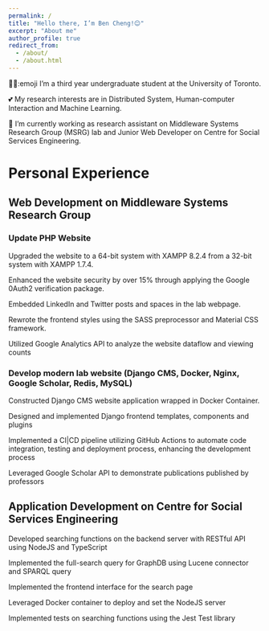```yaml
---
permalink: /
title: "Hello there, I’m Ben Cheng!😊"
excerpt: "About me"
author_profile: true
redirect_from: 
  - /about/
  - /about.html
---
```

👨‍🎓:emoji I’m a third year undergraduate student at the University of Toronto.

💕 My research interests are in Distributed System, Human-computer Interaction and Machine Learning.

🤖 I’m currently working as research assistant on Middleware Systems Research Group (MSRG) lab and Junior Web Developer on Centre for Social Services Engineering.

<!-- 🥰 -->

Personal Experience
======

## Web Development on Middleware Systems Research Group
### Update PHP Website
Upgraded the website to a 64-bit system with XAMPP 8.2.4 from a 32-bit system with XAMPP 1.7.4.

Enhanced the website security by over 15% through applying the Google 0Auth2 verification package.

Embedded LinkedIn and Twitter posts and spaces in the lab webpage.

Rewrote the frontend styles using the SASS preprocessor and Material CSS framework.

Utilized Google Analytics API to analyze the website dataflow and viewing counts

### Develop modern lab website (Django CMS, Docker, Nginx, Google Scholar, Redis, MySQL)
Constructed Django CMS website application wrapped in Docker Container.

Designed and implemented Django frontend templates, components and plugins

Implemented a CI\|CD pipeline utilizing GitHub Actions to automate code integration, testing and deployment process, enhancing the development process

Leveraged Google Scholar API to demonstrate publications published by professors

## Application Development on Centre for Social Services Engineering
Developed searching functions on the backend server with RESTful API using NodeJS and TypeScript

Implemented the full-search query for GraphDB using Lucene connector and SPARQL query

Implemented the frontend interface for the search page

Leveraged Docker container to deploy and set the NodeJS server

Implemented tests on searching functions using the Jest Test library
